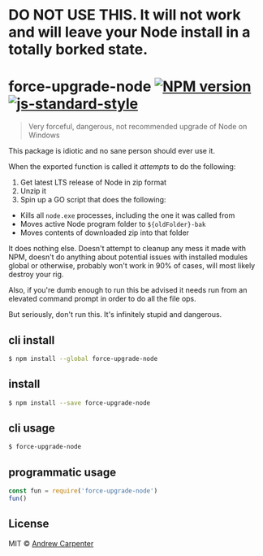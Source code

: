 # DO NOT USE THIS. It will not work and will leave your Node install in a totally borked state.

# force-upgrade-node [![NPM version](https://badge.fury.io/js/force-upgrade-node.svg)](https://npmjs.org/package/force-upgrade-node)   [![js-standard-style](https://img.shields.io/badge/code%20style-standard-brightgreen.svg?style=flat)](https://github.com/feross/standard)

> Very forceful, dangerous, not recommended upgrade of Node on Windows

This package is idiotic and no sane person should ever use it.

When the exported function is called it *attempts* to do the following:  

1. Get latest LTS release of Node in zip format  
2. Unzip it  
3. Spin up a GO script that does the following:  
  - Kills all `node.exe` processes, including the one it was called from
  - Moves active Node program folder to `${oldFolder}-bak`
  - Moves contents of downloaded zip into that folder

It does nothing else. Doesn't attempt to cleanup any mess it made with NPM, doesn't do anything about potential issues with installed modules global or otherwise, probably won't work in 90% of cases, will most likely destroy your rig.

Also, if you're dumb enough to run this be advised it needs run from an elevated command prompt in order to do all the file ops.

But seriously, don't run this. It's infinitely stupid and dangerous.

## cli install

```sh
$ npm install --global force-upgrade-node
```

## install

```sh
$ npm install --save force-upgrade-node
```

## cli usage

```sh
$ force-upgrade-node
```

## programmatic usage

```js
const fun = require('force-upgrade-node')
fun()
```

## License

MIT © [Andrew Carpenter](https://github.com/doesdev)
